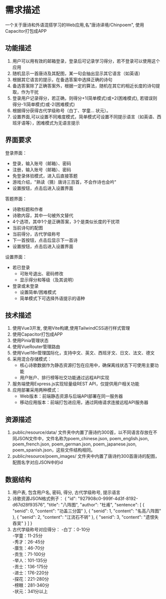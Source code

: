 # 需求描述
一个关于唐诗和外语混搭学习的Web应用,名"唐诗译境/Chinpoem", 使用Capacitor打包成APP

## 功能描述
1. 用户可以用有效的邮箱登录，登录后可记录学习得分，若不登录可以使用这个应用
2. 随机显示一首唐诗及其配图，某一句会抽出显示其它语言（如英语）
3. 根据其它语言的提示，在备选答案中选择正确的诗句
4. 备选答案除了正确答案外，根据一定的算法，随机在其它的相近长度的诗句提取，作为干扰
5. 登录用户记录得分，若正确，则得分+1(简单模式)或+2(困难模式), 若错误则得分-1(简单模式)或-2(困难模式)
6. 根据得分获得古代学级称号（白丁、学童... 状元）。
7. 设置界面,可以设置不同难度模式，简单模式可设置不同提示语言（如英语、西班牙语等），困难模式为无语言提示
   
## 界面要求
登录界面：
- 登录，输入账号（邮箱）、密码
- 注册，输入账号（邮箱）、密码
- 免登录体验模式，进入后直接答题
- 游戏介绍，"熟读（猜）唐诗三百首，不会作诗也会吟"
- 设置按钮，点击后进入设置界面

答题界面：
- 诗歌标题和作者
- 诗歌内容，其中一句被外文替代
- 4个选项，其中1个是正确答案，3个是类似长度的干扰项
- 当前诗句的配图
- 当前得分，古代学级称号
- 下一首按钮，点击后显示下一首诗
- 设置按钮，点击后进入设置界面

设置界面：
- 若已登录
  * 可账号退出、密码修改
  * 显示得分和等级（及其说明）
- 登录或未登录
  * 设置简单/困难模式
  * 简单模式下可选择外语提示的语种

## 技术描述
1. 使用Vue3开发, 使用Vite构建,使用TailwindCSS进行样式管理
2. 使用Capacitor打包成APP
3. 使用Pinia管理状态
4. 使用VueRouter管理路由
5. 使用VueI18n管理国际化，支持中文、英文、西班牙文、日文、法文、德文
6. 采用混合存储模式：
   - 核心诗歌数据作为静态资源打包在应用中，确保离线状态下可使用主要功能
   - 用户账户、排行榜等社交功能通过远程API实现
7. 服务端使用Express.js实现轻量级REST API，仅提供用户相关功能
8. 应用部署采用两种模式：
   - Web版本：前端静态资源与后端API部署在同一服务器
   - 移动应用版本：前端打包进应用，通过网络请求连接远程API服务器

## 资源描述
1. public/resource/data/ 文件夹中内置了唐诗约300首，以不同语言存放在不同JSON文件中，文件名称为poem_chinese.json, poem_english.json, poem_french.json, poem_german.json, poem_japanese.json, poem_spanish.json，这些文件结构相同。
2. public/resource/poem_images/ 文件夹中内置了唐诗约300首唐诗的配图，配图名字对应JSON中的id

## 数据结构
1. 用户表, 包含用户名, 密码, 得分, 古代学级称号, 提示语言
2. 诗歌资源JSON格式例子：
    {
        "id": "927908c0-999f-4d3f-8192-d67d28f93576",
        "title": "八阵图",
        "author": "杜甫",
        "sentence": [
            {
                "senid": 0,
                "content": "功盖三分国"
            },
            {
                "senid": 1,
                "content": "名高八阵图"
            },
            {
                "senid": 2,
                "content": "江流石不转"
            },
            {
                "senid": 3,
                "content": "遗恨失吞吴"
            }
        ]
    }
3. 古代学级称号对应得分：
-白丁：0-10分  
-学童：11-25分  
-秀才：26-45分  
-廪生：46-70分  
-贡生：71-100分  
-举人：101-135分  
-贡士：136-175分  
-进士：176-220分  
-探花：221-280分  
-榜眼：281-340分  
-状元：341分以上






